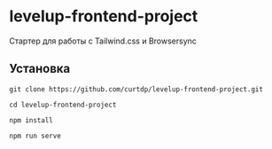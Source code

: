 # levelup-frontend-project

Стартер для работы с Tailwind.css и Browsersync

## Установка

```
git clone https://github.com/curtdp/levelup-frontend-project.git

cd levelup-frontend-project

npm install

npm run serve
```
